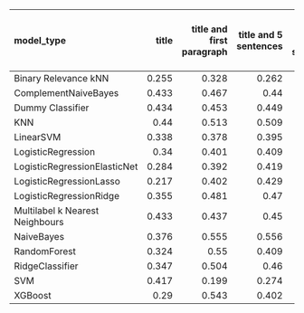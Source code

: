 | model_type                      |   title |   title and first paragraph |   title and 5 sentences |   title and 10 sentences |   title and first sentence each paragraph | raw text   |
|:--------------------------------|--------:|----------------------------:|------------------------:|-------------------------:|------------------------------------------:|:-----------|
| Binary Relevance kNN            |   0.255 |                       0.328 |                   0.262 |                    0.209 |                                     0.249 | 0.126      |
| ComplementNaiveBayes            |   0.433 |                       0.467 |                   0.44  |                    0.476 |                                     0.451 | 0.521      |
| Dummy Classifier                |   0.434 |                       0.453 |                   0.449 |                    0.423 |                                     0.474 | 0.443      |
| KNN                             |   0.44  |                       0.513 |                   0.509 |                    0.518 |                                     0.443 | 0.407      |
| LinearSVM                       |   0.338 |                       0.378 |                   0.395 |                    0.395 |                                     0.444 | 0.459      |
| LogisticRegression              |   0.34  |                       0.401 |                   0.409 |                    0.413 |                                     0.441 | 0.466      |
| LogisticRegressionElasticNet    |   0.284 |                       0.392 |                   0.419 |                    0.397 |                                     0.431 | 0.491      |
| LogisticRegressionLasso         |   0.217 |                       0.402 |                   0.429 |                    0.389 |                                     0.467 | 0.521      |
| LogisticRegressionRidge         |   0.355 |                       0.481 |                   0.47  |                    0.47  |                                     0.461 | 0.449      |
| Multilabel k Nearest Neighbours |   0.433 |                       0.437 |                   0.45  |                    0.396 |                                     0.29  | 0.272      |
| NaiveBayes                      |   0.376 |                       0.555 |                   0.556 |                    0.572 |                                     0.551 | **0.585**  |
| RandomForest                    |   0.324 |                       0.55  |                   0.409 |                    0.405 |                                     0.418 | 0.436      |
| RidgeClassifier                 |   0.347 |                       0.504 |                   0.46  |                    0.436 |                                     0.451 | 0.457      |
| SVM                             |   0.417 |                       0.199 |                   0.274 |                    0.359 |                                     0.32  | 0.424      |
| XGBoost                         |   0.29  |                       0.543 |                   0.402 |                    0.395 |                                     0.442 | 0.501      |
